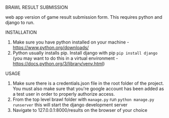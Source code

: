 BRAWL RESULT SUBMISSION

web app version of game result submission form.  This requires python and django to run.

INSTALLATION

1. Make sure you have python installed on your machine - https://www.python.org/downloads/
2. Python usually installs pip.  Install django with pip `pip install django` (you may want to do this in a virtual environment - https://docs.python.org/3/library/venv.html)

USAGE

1. Make sure there is a credentials.json file in the root folder of the project.  You must also make sure that you're google account has been added as a test user in order to properly authorize access.
2. From the top level brawl folder with `manage.py` run `python manage.py runserver` this will start the django development server
3. Navigate to 127.0.0.1:8000/results on the browser of your choice
